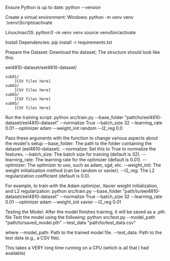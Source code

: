 Ensure Python is up to date:
python --version

Create a virtual environment:
  Windows:
  python -m venv venv
  .\venv\Scripts\activate

  Linux/macOS:
  python3 -m venv venv
  source venv/bin/activate

Install Dependencies:
pip install -r requirements.txt

Prepare the Dataset:
Download the dataset; The structure should look like this:

eel4810-dataset/eel4810-dataset/

    sub01/
        [CSV files here]
    sub02/
        [CSV files here]
    sub03/
        [CSV files here]
    sub05/
        [CSV files here]

Run the training script:
python src/train.py --base_folder "path/to/eel4810-dataset/eel4810-dataset" --normalize True --batch_size 32 --learning_rate 0.01 --optimizer adam --weight_init random --l2_reg 0.0

Pass these arguments with the function to change various aspects about the model's setup
--base_folder: The path to the folder containing the dataset (eel4810-dataset).
--normalize: Set this to True to normalize the features.
--batch_size: The batch size for training (default is 32).
--learning_rate: The learning rate for the optimizer (default is 0.01).
--optimizer: The optimizer to use, such as adam, sgd, etc.
--weight_init: The weight initialization method (can be random or xavier).
--l2_reg: The L2 regularization coefficient (default is 0.0).

For example, to train with the Adam optimizer, Xavier weight initialization, and L2 regularization:
python src/train.py --base_folder "path/to/eel4810-dataset/eel4810-dataset" --normalize True --batch_size 32 --learning_rate 0.01 --optimizer adam --weight_init xavier --l2_reg 0.01



Testing the Model:
After the model finishes training, it will be saved as a .pth file
Test the model using the following:
python src/test.py --model_path "path/to/saved_model.pth" --test_data "path/to/test_data.csv"

where
--model_path: Path to the trained model file.
--test_data: Path to the test data (e.g., a CSV file).

This takes a VERY long time running on a CPU (which is all that I had available)
